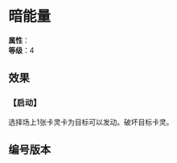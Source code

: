 
<script setup>
let list = [
    { number: "SP02-021", url: "/packs/SP02" }
]
</script>

# 暗能量

**属性**：<CardAttribute text="暗"/><br>
**等级**：4

## 效果

### 【启动】

选择场上1张卡灵卡为目标可以发动。破坏目标卡灵。

## 编号版本

<CardNumberBox :list="list"/>

